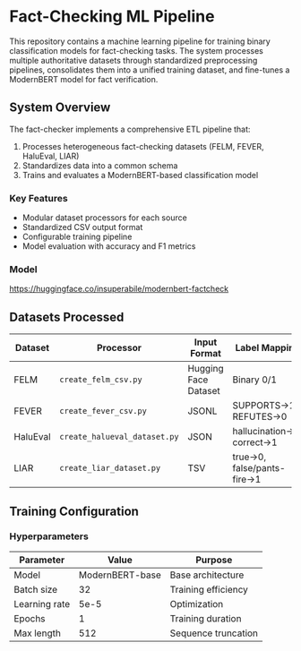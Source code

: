 # Fact-Checking ML Pipeline

This repository contains a machine learning pipeline for training binary classification models for fact-checking tasks. The system processes multiple authoritative datasets through standardized preprocessing pipelines, consolidates them into a unified training dataset, and fine-tunes a ModernBERT model for fact verification.

## System Overview

The fact-checker implements a comprehensive ETL pipeline that:
1. Processes heterogeneous fact-checking datasets (FELM, FEVER, HaluEval, LIAR)
2. Standardizes data into a common schema
3. Trains and evaluates a ModernBERT-based classification model

### Key Features
- Modular dataset processors for each source
- Standardized CSV output format
- Configurable training pipeline
- Model evaluation with accuracy and F1 metrics

### Model

https://huggingface.co/insuperabile/modernbert-factcheck

## Datasets Processed

| Dataset      | Processor | Input Format | Label Mapping |
|--------------|-----------|--------------|---------------|
| FELM         | `create_felm_csv.py` | Hugging Face Dataset | Binary 0/1 |
| FEVER        | `create_fever_csv.py` | JSONL | SUPPORTS→1, REFUTES→0 |
| HaluEval     | `create_halueval_dataset.py` | JSON | hallucination→0, correct→1 |
| LIAR         | `create_liar_dataset.py` | TSV | true→0, false/pants-fire→1 |

## Training Configuration

### Hyperparameters
| Parameter | Value | Purpose |
|-----------|-------|---------|
| Model | ModernBERT-base | Base architecture |
| Batch size | 32 | Training efficiency |
| Learning rate | 5e-5 | Optimization |
| Epochs | 1 | Training duration |
| Max length | 512 | Sequence truncation |


